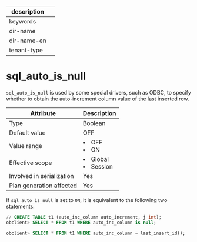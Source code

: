 | description ||
|---|---|
| keywords ||
| dir-name ||
| dir-name-en ||
| tenant-type ||

# sql_auto_is_null

`sql_auto_is_null` is used by some special drivers, such as ODBC, to specify whether to obtain the auto-increment column value of the last inserted row.

| **Attribute** | **Description** |
|----------|------------------------------------------------------------------------------------------------------------|
| Type | Boolean |
| Default value | OFF |
| Value range | <li> OFF   <li> ON |
| Effective scope | <li> Global   <li> Session |
| Involved in serialization | Yes |
| Plan generation affected | Yes |

If `sql_auto_is_null` is set to `ON`, it is equivalent to the following two statements:

```sql
// CREATE TABLE t1 (auto_inc_column auto_increment, j int);
obclient> SELECT * FROM t1 WHERE auto_inc_column is null;

obclient> SELECT * FROM t1 WHERE auto_inc_column = last_insert_id();
```
